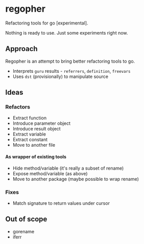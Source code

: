 # regopher

Refactoring tools for go [experimental].

Nothing is ready to use. Just some experiments right now.

## Approach

Regopher is an attempt to bring better refactoring tools to go.

 * Interprets `guru` results - `referrers`, `definition`, `freevars`
 * Uses `dst` (provisionally) to manipulate source

## Ideas

### Refactors

 * Extract function
 * Introduce parameter object
 * Introduce result object
 * Extract variable
 * Extract constant
 * Move to another file

#### As wrapper of existing tools
 * Hide method/variable (it's really a subset of rename) 
 * Expose method/variable (as above)
 * Move to another package (maybe possible to wrap rename)

### Fixes
 * Match signature to return values under cursor


## Out of scope

 * gorename
 * iferr
